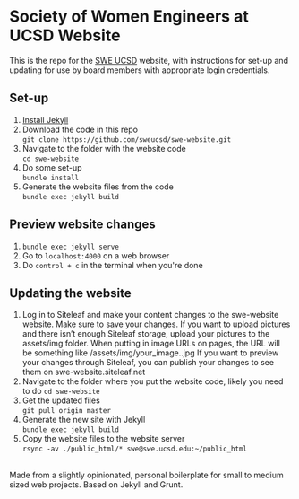 # Society of Women Engineers at UCSD Website
This is the repo for the [SWE UCSD](http://swe.ucsd.edu/) website, with instructions for set-up and updating for use by board members with appropriate login credentials.

## Set-up
1. [Install Jekyll](https://jekyllrb.com/docs/installation/)
2. Download the code in this repo 
<br>`git clone https://github.com/sweucsd/swe-website.git`
3. Navigate to the folder with the website code 
<br>`cd swe-website`
5. Do some set-up 
<br>`bundle install`
6. Generate the website files from the code 
<br>`bundle exec jekyll build`

## Preview website changes
1. `bundle exec jekyll serve`
2. Go to `localhost:4000` on a web browser
3. Do `control + c` in the terminal when you're done

## Updating the website
1. Log in to Siteleaf and make your content changes to the swe-website website. Make sure to save your changes.
If you want to upload pictures and there isn’t enough Siteleaf storage, upload your pictures to the assets/img folder.
When putting in image URLs on pages, the URL will be something like /assets/img/your_image..jpg
If you want to preview your changes through Siteleaf, you can publish your changes to see them on swe-website.siteleaf.net
2. Navigate to the folder where you put the website code, likely you need to do `cd swe-website`
3. Get the updated files 
<br>`git pull origin master`
4. Generate the new site with Jekyll 
<br>`bundle exec jekyll build`
5. Copy the website files to the website server 
<br>`rsync -av ./public_html/* swe@swe.ucsd.edu:~/public_html` 

<br>
Made from a slightly opinionated, personal boilerplate for small to medium sized web projects. Based on Jekyll and Grunt.
